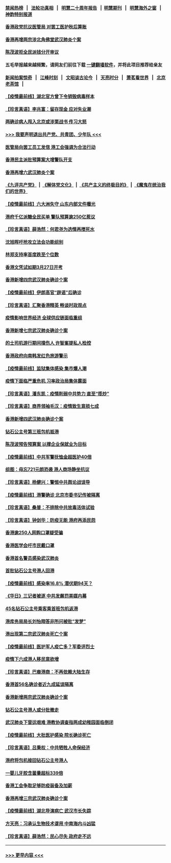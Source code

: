#### [禁闻热榜](热点新闻.md?=0)  &nbsp;&nbsp;|&nbsp;&nbsp; [法轮功真相](https://github.com/gfw-breaker/truth/blob/master/README.md?=0) &nbsp;&nbsp;|&nbsp;&nbsp; [明慧二十周年报告](https://github.com/gfw-breaker/mh-reports/blob/master/README.md?=0) &nbsp;&nbsp;|&nbsp;&nbsp;[明慧期刊](https://github.com/gfw-breaker/mh-qikan) &nbsp;&nbsp;|&nbsp;&nbsp; [明慧海外之窗](https://github.com/gfw-breaker/mh-news/blob/master/README.md?=0) &nbsp;&nbsp;|&nbsp;&nbsp; [神韵特别报道](https://github.com/gfw-breaker/mh-news/blob/master/shenyun.md?=0)
#### [香港政党抗议医管局 对罢工医护秋后算账](../pages/nsc415/n11901746.md?t=02281831) 
#### [香港再增两宗涉北角佛堂武汉肺炎个案](../pages/nsc415/n11901737.md?t=02281831) 
#### [陈茂波拒全民派钱分开审议](../pages/nsc415/n11901672.md?t=02281831) 
#### 五毛举报越来越频繁，请网友们前往下载 [一键翻墙软件](https://github.com/gfw-breaker/ssr-accounts)，并将此项目推荐给亲友
#### [新闻拍案惊奇](https://github.com/gfw-breaker/banned-news/blob/master/pages/link4.md) &nbsp;&nbsp;|&nbsp;&nbsp; [江峰时刻](https://github.com/gfw-breaker/banned-news/blob/master/pages/link4.md) &nbsp;&nbsp;|&nbsp;&nbsp; [文昭谈古论今](https://github.com/gfw-breaker/banned-news/blob/master/pages/link4.md) &nbsp;&nbsp;|&nbsp;&nbsp; [天亮时分](https://github.com/gfw-breaker/banned-news/blob/master/pages/link4.md) &nbsp;&nbsp;|&nbsp;&nbsp; [萧茗看世界](https://github.com/gfw-breaker/banned-news/blob/master/pages/link4.md) &nbsp;&nbsp;|&nbsp;&nbsp; [北京老茶馆](https://github.com/gfw-breaker/banned-news/blob/master/pages/link4.md) &nbsp;&nbsp;|&nbsp;&nbsp; 
#### [【疫情最前线】湖北官方曾下令销毁病毒样本](../pages/nsc415/n11901518.md?t=02281831) 
#### [【珍言真语】李兆富：留存现金 应对失业潮](../pages/nsc415/n11901448.md?t=02281831) 
#### [两确诊病人闯入北京或涉栗战书 传习大怒](../pages/nsc415/n11901180.md?t=02281831) 
#### [>>> 我要声明退出共产党、共青团、少年队 <<<](https://github.com/begood0513/goodnews/blob/master/quit/letter.md) 
#### [医管局向罢工员工发信 港工会强调为合法行动](../pages/nsc415/n11898870.md?t=02281831) 
#### [香港民主派批预算案大增警队开支](../pages/nsc415/n11898813.md?t=02281831) 
#### [香港再增六武汉肺炎个案](../pages/nsc415/n11898843.md?t=02281831) 
#### [《九评共产党》](https://github.com/begood0513/9ping.md/blob/master/README.md) &nbsp;|&nbsp; [《解体党文化》](../../../../jtdwh.md/blob/master/README.md)  &nbsp;|&nbsp; [《共产主义的终极目的》](../../../../gczydzjmd.md/blob/master/README.md) &nbsp;|&nbsp; [《魔鬼在统治我们的世界》](../../../../mgztzwmdsj.md/blob/master/README.md) 
#### [【疫情最前线】六大洲失守 山东内部文件曝光](../pages/nsc415/n11898455.md?t=02281831) 
#### [港府千亿派糖全民买单 警队预算逾250亿惹议](../pages/nsc415/n11898608.md?t=02281831) 
#### [【珍言真语】薛浩然：何君尧为选情再搅死水](../pages/nsc415/n11898269.md?t=02281831) 
#### [沈旭晖吁抢攻立法会功能组别](../pages/nsc415/n11896084.md?t=02281831) 
#### [林郑支持率首度跌至个位数](../pages/nsc415/n11896058.md?t=02281831) 
#### [香港文凭试如期3月27日开考](../pages/nsc415/n11896055.md?t=02281831) 
#### [香港新增四宗武汉肺炎确诊个案](../pages/nsc415/n11896040.md?t=02281831) 
#### [【疫情最前线】伊朗高官“辟谣”后确诊](../pages/nsc415/n11895902.md?t=02281831) 
#### [【珍言真语】汇聚香港精英 畅谈时政观点](../pages/nsc415/n11895733.md?t=02281831) 
#### [疫情影响世界经济 全球供应链面临重组](../pages/nsc415/n11895634.md?t=02281831) 
#### [香港新增七宗武汉肺炎确诊个案](../pages/nsc415/n11893498.md?t=02281831) 
#### [的士司机游行期间撞伤人 许智峯提私人检控](../pages/nsc415/n11893483.md?t=02281831) 
#### [香港政府向南韩发红色旅游警示](../pages/nsc415/n11893398.md?t=02281831) 
#### [【疫情最前线】监狱集体感染 集市爆人潮](../pages/nsc415/n11893181.md?t=02281831) 
#### [疫情下面临严重危机  习率政治局集体露面](../pages/nsc415/n11893305.md?t=02281831) 
#### [【珍言真语】潘东凯：疫情削弱中共势力 直至“揽炒”](../pages/nsc415/n11892866.md?t=02281831) 
#### [【珍言真语】商界领袖毛汉：疫情致生意损七成](../pages/nsc415/n11890348.md?t=02281831) 
#### [香港新增四武汉肺炎确诊个案](../pages/nsc415/n11890610.md?t=02281831) 
#### [钻石公主号第三班包机抵港](../pages/nsc415/n11890645.md?t=02281831) 
#### [陈茂波预告预算案 以撑企业保就业为目标](../pages/nsc415/n11890574.md?t=02281831) 
#### [【疫情最前线】中共军警抚恤金超医护40倍](../pages/nsc415/n11890458.md?t=02281831) 
#### [组图：毋忘721元朗恐袭 港人商场静坐抗议](../pages/nsc415/n11876882.md?t=02281831) 
#### [【珍言真语】杨健兴：警惕中共舆论战误导](../pages/nsc415/n11888131.md?t=02281831) 
#### [【疫情最前线】港警确诊 北京市委书记传被隔离](../pages/nsc415/n11886872.md?t=02281831) 
#### [【珍言真语】桑普：不排除中共放毒活体试验](../pages/nsc415/n11886832.md?t=02281831) 
#### [【珍言真语】钟剑华：防疫无能 港府再添民怨](../pages/nsc415/n11884504.md?t=02281831) 
#### [香港逾250人网购口罩疑受骗](../pages/nsc415/n11884388.md?t=02281831) 
#### [香港医学会吁市民戴口罩](../pages/nsc415/n11884367.md?t=02281831) 
#### [香港首名警员感染武汉肺炎](../pages/nsc415/n11884357.md?t=02281831) 
#### [首批钻石公主号港人回港](../pages/nsc415/n11884333.md?t=02281831) 
#### [【疫情最前线】感染率16.8% 潜伏期94天？](../pages/nsc415/n11884256.md?t=02281831) 
#### [《华日》三记者被逐 中共发飙罚美媒内幕](../pages/nsc415/n11884184.md?t=02281831) 
#### [45名钻石公主号乘客乘首班包机返港](../pages/nsc415/n11881770.md?t=02281831) 
#### [港库务局局长刘怡翔答非所问被批“发梦”](../pages/nsc415/n11881752.md?t=02281831) 
#### [港出现第二宗武汉肺炎死亡个案](../pages/nsc415/n11881736.md?t=02281831) 
#### [【疫情最前线】医护军人疫亡多？军委评烈士](../pages/nsc415/n11881655.md?t=02281831) 
#### [疫情下六成港人移民意欲增](../pages/nsc415/n11881699.md?t=02281831) 
#### [【珍言真语】巴裔港商：不再依赖大陆生存](../pages/nsc415/n11881126.md?t=02281831) 
#### [香港首56名确诊者近九成延误隔离](../pages/nsc415/n11879079.md?t=02281831) 
#### [香港新增两宗武汉肺炎确诊个案](../pages/nsc415/n11879064.md?t=02281831) 
#### [钻石公主号港人或分批撤走](../pages/nsc415/n11879029.md?t=02281831) 
#### [武汉肺炎下营运艰难 港教协调查指两成幼稚园面临倒闭](../pages/nsc415/n11878989.md?t=02281831) 
#### [【疫情最前线】大批医护感染 院长确诊死亡](../pages/nsc415/n11878595.md?t=02281831) 
#### [【珍言真语】吕秉权：中共牺牲人命保经济](../pages/nsc415/n11878390.md?t=02281831) 
#### [港府将包机接回钻石公主号港人](../pages/nsc415/n11876352.md?t=02281831) 
#### [一婴儿牙胶含菌量超标339倍](../pages/nsc415/n11876336.md?t=02281831) 
#### [香港工会争取足够防疫装备及加薪](../pages/nsc415/n11876313.md?t=02281831) 
#### [香港再增三宗武汉肺炎确诊个案](../pages/nsc415/n11876297.md?t=02281831) 
#### [【疫情最前线】湖北导演病亡 武汉市长失踪](../pages/nsc415/n11876272.md?t=02281831) 
#### [方天亮：习承认生物技术谬用 中南海内斗凶猛](../pages/nsc415/n11873679.md?t=02281831) 
#### [【珍言真语】薛浩然：民心尽失 政府走不远](../pages/nsc415/n11875838.md?t=02281831) 

----
#### [ >>> 更早内容 <<< ](../indexes/nsc415-earlier.md)
